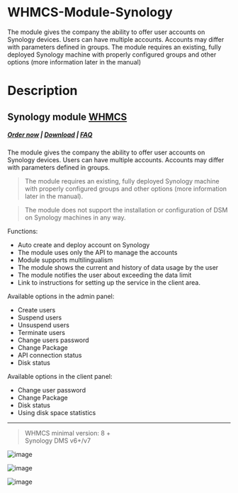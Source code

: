 # WHMCS-Module-Synology
The module gives the company the ability to offer user accounts on Synology devices. Users can have multiple accounts. Accounts may differ with parameters defined in groups.
The module requires an existing, fully deployed Synology machine with properly configured groups and other options (more information later in the manual)
# Description

## Synology module **[WHMCS](https://puqcloud.com/link.php?id=77)** 

#####  [Order now](https://puqcloud.com/index.php?rp=/store/whmcs-module-synology) | [Download](https://download.puqcloud.com/WHMCS/servers/PUQ_WHMCS-Synology/) | [FAQ](https://faq.puqcloud.com/)

The module gives the company the ability to offer user accounts on Synology devices. Users can have multiple accounts. Accounts may differ with parameters defined in groups.

>The module requires an existing, fully deployed Synology machine with properly configured groups and other options (more information later in the manual).

>The module does not support the installation or configuration of DSM on Synology machines in any way.

Functions:

- Auto create and deploy account on Synology
- The module uses only the API to manage the accounts
- Module supports multilingualism
- The module shows the current and history of data usage by the user
- The module notifies the user about exceeding the data limit
- Link to instructions for setting up the service in the client area.

Available options in the admin panel:

- Create users
- Suspend users
- Unsuspend users
- Terminate users
- Change users password
- Change Package
- API connection status
- Disk status

Available options in the client panel:

- Change user password
- Change Package
- Disk status
- Using disk space statistics


- - - - - -

>WHMCS minimal version: 8 +  
Synology DMS  v6+/v7

![image](https://user-images.githubusercontent.com/81689153/223086275-df286e76-57c7-47a9-95db-0b6937969aee.png)

![image](https://user-images.githubusercontent.com/81689153/223086297-38449102-fd60-4104-bf09-7ee4b622c8ac.png)

![image](https://user-images.githubusercontent.com/81689153/223086319-b1f188d6-40b2-4bfa-a98e-a65a6ed6bbbb.png)

